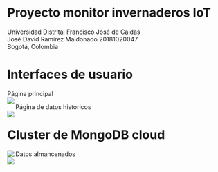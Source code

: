 # Proyecto monitor invernaderos IoT
Universidad Distrital Francisco José de Caldas  
José David Ramírez Maldonado 20181020047  
Bogotá, Colombia

# Interfaces de usuario    
Página principal    
<img src="https://i.ibb.co/12F0N4P/UI-1.png" align="left"/>   

Página de datos historicos    
<img src="https://i.ibb.co/85PX1x3/UI-2.png" align="left"/>  

# Cluster de MongoDB cloud  
<img src="https://i.ibb.co/vsGJpXS/DB-1.png" align="left"/>  

Datos almancenados   
<img src="https://i.ibb.co/THTLxYp/DB-2.png" align="left"/>

  


